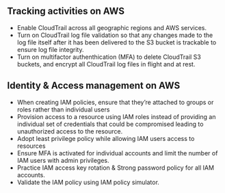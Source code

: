 Tracking activities on AWS
--------------------------
- Enable CloudTrail across all geographic regions and AWS services.
- Turn on CloudTrail log file validation so that any changes made to the log file itself after it has been delivered to the S3 bucket is trackable to ensure log file integrity.
- Turn on multifactor authenthication (MFA) to delete CloudTrail S3 buckets, and encrypt all CloudTrail log files in flight and at rest.

Identity & Access management on AWS
------------------------------------
- When creating IAM policies, ensure that they’re attached to groups or roles rather than individual users
- Provision access to a resource using IAM roles instead of providing an individual set of credentials that could be compromised leading to unauthorized access to the resource.
- Adopt least privilege policy while allowing IAM users access to resources
- Ensure MFA is activated for individual accounts and limit the number of IAM users with admin privileges.
- Practice IAM access key rotation & Strong password policy for all IAM accounts.
- Validate the IAM policy using IAM policy simulator.